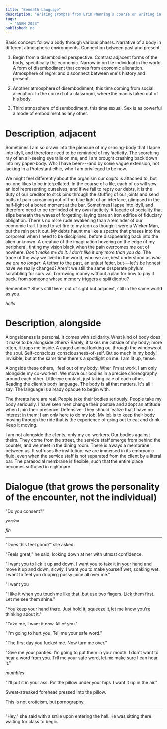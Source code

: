 ```yaml
---
title: "Beneath Language"
description: "Writing prompts from Erin Manning's course on writing in Fall 2023."
tags:
  - "ASEM 2023"
published: no
---
```


Basic concept: follow a body through various phases. Narrative of a body in different atmospheric environments. Connection between past and present.

1. Begin from a disembodied perspective. Contrast adjacent forms of the body, specifically the economic. Narrow in on the individual in the world. A form of disembodiment that comes from economic alienation. Atmosphere of regret and disconnect between one's history and present.

2. Another atmosphere of disembodiment, this time coming from social alienation. In the context of a classroom, where the man is taken out of his body. 

3. Third atmosphere of disembodiment, this time sexual. Sex is as powerful a mode of embodiment as any other.

# Description, adjacent

Sometimes I am so drawn into the pleasure of my sensing-body that I lapse into idyll, and therefore need to be reminded of my facticity. The scorching ray of an all-seeing eye falls on me, and I am brought crashing back down into my paper-body. Who I have been---and by some vague extension, not lacking in a Protestant ethic, who I am privileged to be now.

We might feel differently about the organism our *cogito* is attached to, but no-one likes to be interpellated. In the course of a life, each of us will sew an idol representing ourselves; and if we fail to repay our debts, it is the duty of our creditor to stick pins through the stuffing of our joints and send bolts of pain screaming out of the blue light of an interface, glimpsed in the half-light of a bored moment at the bar. Sometimes I lapse into idyll, and therefore need to be reminded of my own facticity. A facade of sociality that slips beneath the waves of forgetting, laying bare an iron edifice of fiduciary obligation. There's no more rude awakening than a reminder of our economic trail. I tried to set fire to my icon as though it were a Wicker Man, but the rain put it out. My debts haunt me like a spectre that phases into the corporeal when I need to be disciplined, before disappearing back into the alien unknown. A creature of the imagination hovering on the edge of my peripheral, tinting my vision black when the pain overcomes me out of nowhere. *Don't make me do it. I don't like it any more than you do.* The trace of the way we lived in the world; who we are, best understood as *who we are no longer*. A tether to the past, an unjust fetter, but---let's be honest: have we really changed? Aren't we still the same desperate phylum scrabbling for survival, borrowing money without a plan for how to pay it back, from someone whose memory triggers a split dioptre? 

Remember? She's still there, out of sight but adjacent, still in the same world as you.

*hello*

# Description, alongside

Alongsideness is personal. It comes with solidarity. What kind of body does it make to be alongside others? Rarely, it takes me outside of my body; more often, it traps me inside. A caged animal looking out through the windows of the soul. Self-conscious, consciousness-of-self. But so much in my body! Invisible, but at the same time there's a spotlight on me. I am lit up, tense.

Alongside these others, I feel out of my body. When I'm at work, I am only alongside my co-workers. We move our bodies in a precise choreography around each other. Little eye contact, just taking care of each other. Reading the client's body language. The body is all that matters. It's all I say. The language is already opaque to begin with. 

The threats here are real. People take their bodies seriously. People take my body seriously. I have seen men change their posture and adopt an attitude when I join their presence. Defensive. They should realize that I have no interest in them: I am only here to do my job. My job is to keep their body moving through the ride that is the experience of going out to eat and drink. Keep it moving.

I am not alongside the clients, only my co-workers. Our bodies against theirs. They come from the street, the service staff emerge from behind the counter, and we meet in the dining room. There is always a membrane between us. It suffuses the institution; we are immersed in its embryonic fluid, even when the service staff is not separated from the client by a literal bar. The parasocial membrane is flexible, such that the entire place becomes suffused in nightmare.

# Dialogue (that grows the personality of the encounter, not the individual)

"Do you consent?"

*yes/no*

*fin*

***

"Does this feel good?" she asked.

"Feels great," he said, looking down at her with utmost confidence.

"I want you to lick it up and down. I want you to take it in your hand and move it up and down, slowly. I want you to make yourself wet, soaking wet. I want to feel you dripping pussy juice all over me."

"I want you 

"I like it when you touch me like that, but use two fingers. Lick them first. Let me see them shine."

"You keep your hand there. Just hold it, squeeze it, let me know you're thinking about it."

"Take me, I want it now. All of you."

"I'm going to hurt you. Tell me your safe word."

"The first day you fucked me. Now turn me over."

"Give me your panties. I'm going to put them in your mouth. I don't want to hear a word from you. Tell me your safe word, let me make sure I can hear it."

*mumbles*

"I'll put it in your ass. Put the pillow under your hips, I want it up in the air."

Sweat-streaked forehead pressed into the pillow.

This is not eroticism, but pornography.

***

"Hey," she said with a smile upon entering the hall. He was sitting there waiting for class to begin.
